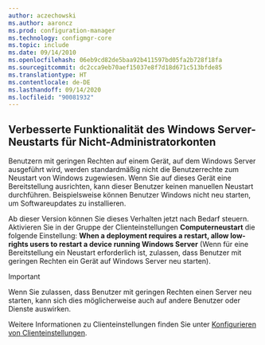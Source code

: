 ```yaml
---
author: aczechowski
ms.author: aaroncz
ms.prod: configuration-manager
ms.technology: configmgr-core
ms.topic: include
ms.date: 09/14/2010
ms.openlocfilehash: 06eb9cd82de5baa92b411597bd05fa2b728f18fa
ms.sourcegitcommit: dc2cca9eb70aef15037e8f7d18d671c513bfde85
ms.translationtype: HT
ms.contentlocale: de-DE
ms.lasthandoff: 09/14/2020
ms.locfileid: "90081932"
---
```

## <a name="improved-windows-server-restart-experience-for-non-administrator-accounts"></a><a name="bkmk_server"></a> Verbesserte Funktionalität des Windows Server-Neustarts für Nicht-Administratorkonten

<!--7821529-->

Benutzern mit geringen Rechten auf einem Gerät, auf dem Windows Server ausgeführt wird, werden standardmäßig nicht die Benutzerrechte zum Neustart von Windows zugewiesen. Wenn Sie auf dieses Gerät eine Bereitstellung ausrichten, kann dieser Benutzer keinen manuellen Neustart durchführen. Beispielsweise können Benutzer Windows nicht neu starten, um Softwareupdates zu installieren.

Ab dieser Version können Sie dieses Verhalten jetzt nach Bedarf steuern. Aktivieren Sie in der Gruppe der Clienteinstellungen **Computerneustart** die folgende Einstellung: **When a deployment requires a restart, allow low-rights users to restart a device running Windows Server** (Wenn für eine Bereitstellung ein Neustart erforderlich ist, zulassen, dass Benutzer mit geringen Rechten ein Gerät auf Windows Server neu starten).

> [!IMPORTANT]
> Wenn Sie zulassen, dass Benutzer mit geringen Rechten einen Server neu starten, kann sich dies möglicherweise auch auf andere Benutzer oder Dienste auswirken.

Weitere Informationen zu Clienteinstellungen finden Sie unter [Konfigurieren von Clienteinstellungen](../../../../clients/deploy/configure-client-settings.md).
